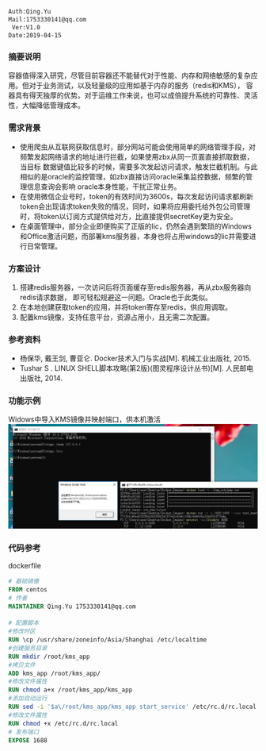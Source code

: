 ```shell
Auth:Qing.Yu
Mail:1753330141@qq.com
 Ver:V1.0
Date:2019-04-15
```

### 摘要说明
容器值得深入研究，尽管目前容器还不能替代对于性能、内存和网络敏感的复杂应用。但对于业务测试，以及轻量级的应用如基于内存的服务（redis和KMS），
容器具有得天独厚的优势。对于运维工作来说，也可以成倍提升系统的可靠性、灵活性，大幅降低管理成本。

### 需求背景
- 使用爬虫从互联网获取信息时，部分网站可能会使用简单的网络管理手段，对频繁发起网络请求的地址进行拦截，如果使用zbx从同一页面直接抓取数据，当目标
数据键值比较多的时候，需要多次发起访问请求，触发拦截机制。与此相似的是oracle的监控管理，如zbx直接访问oracle采集监控数据，频繁的管理信息查询会影响
oracle本身性能，干扰正常业务。
- 在使用微信企业号时，token的有效时间为3600s，每次发起访问请求都刷新token会出现请求token失败的情况，同时，如果将应用委托给外包公司管理时，将token以订阅方式提供给对方，比直接提供secretKey更为安全。
- 在桌面管理中，部分企业即便购买了正版的lic，仍然会遇到繁琐的Windows和Office激活问题，而部署kms服务器，本身也将占用windows的lic并需要进行日常管理。

### 方案设计
1. 搭建redis服务器，一次访问后将页面缓存至redis服务器，再从zbx服务器向redis请求数据，
即可轻松规避这一问题。Oracle也于此类似。
1. 在本地创建获取token的应用，并将token寄存至redis，供应用调取。
1. 配置kms镜像，支持任意平台，资源占用小，且无需二次配置。

### 参考资料
- 杨保华, 戴王剑, 曹亚仑. Docker技术入门与实战[M]. 机械工业出版社, 2015.
- Tushar S . LINUX SHELL脚本攻略(第2版)(图灵程序设计丛书)[M]. 人民邮电出版社, 2014.

### 功能示例
Widows中导入KMS镜像并映射端口，供本机激活
![示例](https://github.com/QingYu2017/pic/blob/master/2019041501.png)

### 代码参考
dockerfile
```dockerfile
# 基础镜像
FROM centos
# 作者
MAINTAINER Qing.Yu 1753330141@qq.com

# 配置脚本
#修改时区
RUN \cp /usr/share/zoneinfo/Asia/Shanghai /etc/localtime
#创建服务目录
RUN mkdir /root/kms_app
#拷贝文件
ADD kms_app /root/kms_app/
#修改文件属性
RUN chmod a+x /root/kms_app/kms_app
#添加自动运行
RUN sed -i '$a\/root/kms_app/kms_app start_service' /etc/rc.d/rc.local
#修改文件属性
RUN chmod +x /etc/rc.d/rc.local
# 发布端口
EXPOSE 1688
```
